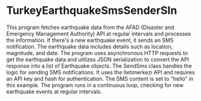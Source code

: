 # TurkeyEarthquakeSmsSenderSln
 This program fetches earthquake data from the AFAD (Disaster and Emergency Management Authority) API
 at regular intervals and processes the information. If there's a new earthquake event, it sends an SMS
 notification. The earthquake data includes details such as location, magnitude, and date.
 The program uses asynchronous HTTP requests to get the earthquake data and utilizes JSON serialization
 to convert the API response into a list of Earthquake objects.
 The SendSms class handles the logic for sending SMS notifications. It uses the Iletimerkezi API and requires
 an API key and hash for authentication. The SMS content is set to "hello" in this example.
The program runs in a continuous loop, checking for new earthquake events at regular intervals.
